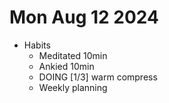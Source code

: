 # Mon Aug 12 2024

- Habits
  - Meditated 10min
  - Ankied 10min
  - DOING [1/3] warm compress
  - Weekly planning

